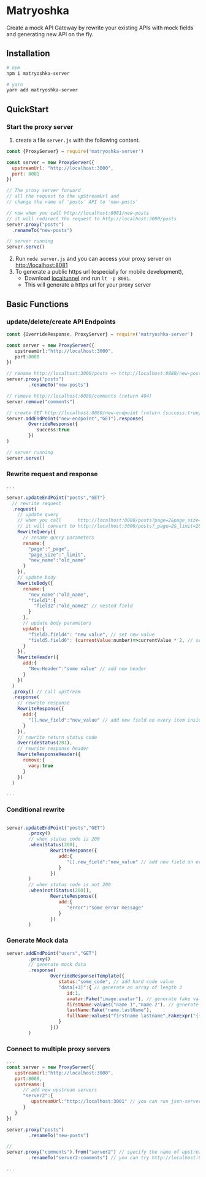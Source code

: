 # Matryoshka

Create a mock API Gateway by rewrite your existing APIs with mock fields and generating new API on the fly. 

## Installation

```bash
# npm
npm i matryoshka-server

# yarn
yarn add matryoshka-server
```

## QuickStart

### Start the proxy server

1. create a file ```server.js``` with the following content.

```js
const {ProxyServer} = require('matryoshka-server')

const server = new ProxyServer({
  upstreamUrl: "http://localhost:3000",
  port: 8081
})

// The proxy server forward
// all the request to the upStreamUrl and 
// change the name of 'posts' API to 'new-posts'

// now when you call http://localhost:8081/new-posts
// it will redirect the request to http://localhost:3000/posts
server.proxy("posts")
  .renameTo("new-posts")

// server running 
server.serve()

```

2. Run ```node server.js``` and you can access your proxy server on [http://localhost:8081](http://localhost:8081)
3. To generate a public https url (especially for mobile development),
    * Download [localtunnel](https://github.com/localtunnel/localtunnel#globally) and run ```lt -p 8081```.
    * This will generate a https url for your proxy server

## Basic Functions

### update/delete/create API Endpoints

```ts
const {OverrideResponse, ProxyServer} = require('matryoshka-server')

const server = new ProxyServer({
   upstreamUrl:"http://localhost:3000",
   port:8080
})

// rename http://localhost:3000/posts => http://localhost:8080/new-posts
server.proxy("posts")
        .renameTo("new-posts")

// remove http://localhost:8080/comments (return 404)
server.remove("comments")

// create GET http://localhost:8080/new-endpoint (return {success:true})
server.addEndPoint("new-endpoint","GET").response(
        OverrideResponse({
           success:true
        })
)

// server running
server.serve()

```

### Rewrite request and response

```js
...

server.updateEndPoint("posts","GET")
  // rewrite request
  .request(
    // update query
    // when you call      http://localhost:8080/posts?page=2&page_size=2&new_name=value
    // it will convert to http://localhost:3000/posts?_page=2&_limit=2&old_name=value
    RewriteQuery({
      // rename query parameters
      rename:{
        "page":"_page",
        "page_size":"_limit",
        "new_name":"old_name"
      }
    }),
    // update body
    RewriteBody({
      rename:{
        "new_name":"old_name",
        "field1":{
          "field2":"old_name2" // nested field
        }
      },
      // update body parameters
      update:{
        "field3.field4": "new value", // set new value
        "field5.field6": (currentValue:number)=>currentValue * 2, // set new value according to current value
      }
    }),
    RewriteHeader({
      add:{
        "New-Header":"some value" // add new header
      }
    })
  )
  .proxy() // call upstream
  .response(
    // rewrite response
    RewriteResponse({
      add:{
        "[].new_field":"new_value" // add new field on every item inside array
      }
    }),
    // rewrite return status code
    OverrideStatus(201),
    // rewrite response header
    RewriteResponseHeader({
      remove:{
        vary:true
      }
    })
  )

...
```

### Conditional rewrite
```js

server.updateEndPoint("posts","GET")
        .proxy()
        // when status code is 200
        .when(Status(200),
                RewriteResponse({
                   add:{
                      "[].new_field":"new_value" // add new field on every item inside array
                   }
                })
        )
        // when status code is not 200
        .when(not(Status(200)),
                RewriteResponse({
                   add:{
                      "error":"some error message"
                   }
                })
        )


```

### Generate Mock data
```js
server.addEndPoint("users","GET")
        .proxy()
        // generate mock data
        .response(
                OverrideResponse(Template({
                   status:"some_code", // add hard code value
                   "data[+3]":{ // generate an array of length 3
                      id:1,
                      avatar:Fake("image.avatar"), // generate fake value from @faker-js https://github.com/faker-js/faker
                      firstName:values("name 1","name 2"), // generate fake value from hard value list
                      lastName:Fake("name.lastName"),
                      fullName:values("firstname lastname",FakeExpr("{{name.firstName}} {{name.lastName}}")) // combine hardcode value with @faker-js
                   }
                }))
        )

```
### Connect to multiple proxy servers

```js
...
const server = new ProxyServer({
   upstreamUrl:"http://localhost:3000",
   port:8080,
   upstreams:{
      // add new upstream servers
      "server2":{
         upstreamUrl:"http://localhost:3001" // you can run json-server db2.json --port 3001 to start a new server for this sample
      }
   }
})

server.proxy("posts")
        .renameTo("new-posts")

//
server.proxy("comments").from("server2") // specify the name of upstream server
        .renameTo("server2-comments") // you can try http://localhost:8080/server2-comments

...
```


